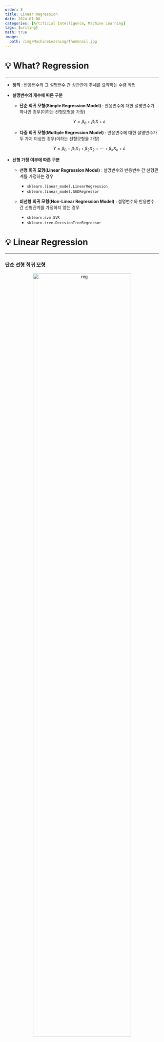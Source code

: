 ```yaml
---
order: 8
title: Linear Regression
date: 2024-01-08
categories: [Artificial Intelligence, Machine Learning]
tags: [writing]
math: true
image:
  path: /img/MachineLearning/Thumbnail.jpg
---
```


# 💡 What? Regression
-----

- **정의** : 반응변수와 그 설명변수 간 상관관계 추세를 요약하는 수렴 작업

- **설명변수의 개수에 따른 구분**
    - **단순 회귀 모형(Simple Regression Model)** : 반응변수에 대한 설명변수가 하나인 경우(이하는 선형모형을 가정)

        $$
        Y=\beta_0+\beta_1X+\varepsilon
        $$

    - **다중 회귀 모형(Multiple Regression Model)** : 반응변수에 대한 설명변수가 두 가지 이상인 경우(이하는 선형모형을 가정)

        $$
        Y=\beta_0+\beta_1 X_1+\beta_2 X_2+\cdots+\beta_k X_k+\varepsilon
        $$

- **선형 가정 여부에 따른 구분**
    - **선형 회귀 모형(Linear Regression Model)** : 설명변수와 반응변수 간 선형관계를 가정하는 경우
        - `sklearn.linear_model.LinearRegression`
        - `sklearn.linear_model.SGDRegressor`

    - **비선형 회귀 모형(Non-Linear Regression Model)** : 설명변수와 반응변수 간 선형관계를 가정하지 않는 경우
        - `sklearn.svm.SVR`
        - `sklearn.tree.DecisionTreeRegressor`

# 💡 Linear Regression
-----

### 단순 선형 회귀 모형

<p align="center"><img alt="reg" src="https://github.com/jayarnim/jayarnim/assets/116495744/08286995-d705-4e40-927b-4b96cbd202fb" width=80%></p>

- **단순 선형 회귀 모형의 이해**

    $$\begin{aligned}
    &Y=\beta_0+\beta_1X+\varepsilon\\
    &\Rightarrow y_i=\beta_0+\beta_1x_i+\varepsilon_i
    \end{aligned}$$

    - $\varepsilon$ : 잔차항(Residual)
        - $E[\varepsilon]=0$

    - $\beta_0$ : 편향(Bias)

    - $\beta_1$ : 가중치(Weight)

- **최소자승법에 기초한 회귀계수 최적값 도출**

    - **최소자승법(Least Square Method; OLS)** : 회귀계수 최적값을 **잔차항 $\varepsilon_{i}$ 자승의 합계를 최소화하는 값**으로 탐색하는 방법

        $$\begin{aligned}
        \hat{\beta_{0}},\hat{\beta_{1}}
        &= \argmin_{\beta_{0},\beta_{1}}{L_{OLS}}
        \end{aligned}$$
    
    - 최소자승법에 기초한 손실 함수 $L_{OLS}$

        $$\begin{aligned}
        L_{OLS}
        &= \sum_{i=1}^{n}{\varepsilon_{i}^2}\\
        \varepsilon_{i}
        &= y_{i}-\hat{y}_{i}\\
        &= y_{i}-(\beta_{0}+\beta_{1}\hat{x}_{i})
        \end{aligned}$$

    - 최소자승법에 기초한 회귀계수 $\beta_{0}$ 의 최적값 $\hat{\beta_{0}}$

        $$\begin{aligned}
        \hat{\beta_{0}}
        &= \overline{y}-\beta_{1}\overline{x}
        \end{aligned}$$

    - 최소자승법에 기초한 회귀계수 $\beta_{1}$ 의 최적값 $\hat{\beta_{1}}$

        $$\begin{aligned}
        \hat{\beta_{1}}
        &= \frac{\sum_{i=1}^{n}{(x_{i}-\overline{x})(y_{i}-\overline{y})}}{\sum_{i=1}^{n}{(x_{i}-\overline{x})^{2}}}\\
        &=\frac{\sigma_{xy}}{\sigma_{x}^{2}}
        \end{aligned}$$

### 다중 선형 회귀 모형

<p align="center"><img alt="multireg" src="https://github.com/jayarnim/jayarnim/assets/116495744/3c75c602-e85c-42aa-8050-ed054dec289f" width=80%></p>

- 관측치 $i$ 에 대한 다중 선형 회귀 모형이 다음과 같다고 하자

    $$
    y_{i}=\beta_{0}+\beta_{1}x_{i,1}+\beta_{2}x_{i,2}+\cdots+\beta_{d}x_{i,d}
    $$

    - $i\in\{1,2,\cdots,n\}$ : 관측치 번호
    - $k\in\{1,2,\cdots,d\}$ : 설명변수 번호

- $n$ 개의 관측치가 존재한다고 했을 때 위 모형을 선형대수로 표현할 수 있음

    $$
    \hat{\overrightarrow{y}} = \hat{\mathbf{X}}\overrightarrow{\beta}
    $$

- 최소자승법에 기초하여 도출한 가중치 벡터를 **정규방정식(Normal Equation)**이라고 정의함

    $$\begin{aligned}
    \hat{\overrightarrow{\beta}}
    &= \argmin_{\overrightarrow{\beta}}{L_{OLS}}\\
    &= (\mathbf{X}^{T}\mathbf{X})^{-1}\mathbf{X}^{T}\overrightarrow{y}
    \end{aligned}$$

# 💡 [sklearn.linear_model.LinearRegression](https://scikit-learn.org/stable/modules/generated/sklearn.linear_model.LinearRegression.html)
-----

```python
from sklearn.linear_model import LinearRegression
```

### General HyperParameter

- `n_jobs(default : None)` : 병렬로 작업할 코어 갯수

### Model HyperParameter

- `fit_intercept(default : True)` : 상수항 $\beta_0$ 설정 여부

### Attribute

- `n_features_in_` : 설명변수 갯수
- `feature_names_in_` : 설명변수 이름
- `coef_` : 설명변수별 가중치
- `intercept_` : 편향

-----

#### 이미지 출처

- https://medium.com/analytics-vidhya/multiple-linear-regression-an-intuitive-approach-f874f7a6a7f9